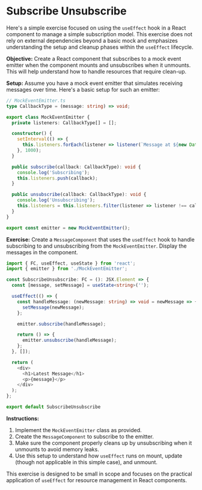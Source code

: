 # Subscribe Unsubscribe

Here's a simple exercise focused on using the `useEffect` hook in a React component to manage a simple subscription model. This exercise does not rely on external dependencies beyond a basic mock and emphasizes understanding the setup and cleanup phases within the `useEffect` lifecycle.

**Objective:**
Create a React component that subscribes to a mock event emitter when the component mounts and unsubscribes when it unmounts. This will help understand how to handle resources that require clean-up.

**Setup:**
Assume you have a mock event emitter that simulates receiving messages over time. Here's a basic setup for such an emitter:

```typescript
// MockEventEmitter.ts
type CallbackType = (message: string) => void;

export class MockEventEmitter {
  private listeners: CallbackType[] = [];

  constructor() {
    setInterval(() => {
      this.listeners.forEach(listener => listener(`Message at ${new Date().toLocaleTimeString()}`));
    }, 1000);
  }

  public subscribe(callback: CallbackType): void {
    console.log('Subscribing');
    this.listeners.push(callback);
  }

  public unsubscribe(callback: CallbackType): void {
    console.log('Unsubscribing');
    this.listeners = this.listeners.filter(listener => listener !== callback);
  }
}

export const emitter = new MockEventEmitter();

```

**Exercise:**
Create a `MessageComponent` that uses the `useEffect` hook to handle subscribing to and unsubscribing from the `MockEventEmitter`. Display the messages in the component.

```typescript
import { FC, useEffect, useState } from 'react';
import { emitter } from './MockEventEmitter';

const SubscribeUnsubscribe: FC = (): JSX.Element => {
  const [message, setMessage] = useState<string>('');

  useEffect(() => {
    const handleMessage: (newMessage: string) => void = newMessage => {
      setMessage(newMessage);
    };

    emitter.subscribe(handleMessage);

    return () => {
      emitter.unsubscribe(handleMessage);
    };
  }, []);

  return (
    <div>
      <h1>Latest Message</h1>
      <p>{message}</p>
    </div>
  );
};

export default SubscribeUnsubscribe
```

**Instructions:**
1. Implement the `MockEventEmitter` class as provided.
2. Create the `MessageComponent` to subscribe to the emitter.
3. Make sure the component properly cleans up by unsubscribing when it unmounts to avoid memory leaks.
4. Use this setup to understand how `useEffect` runs on mount, update (though not applicable in this simple case), and unmount.

This exercise is designed to be small in scope and focuses on the practical application of `useEffect` for resource management in React components.